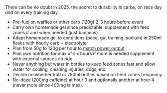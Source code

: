 There can be no doubt in 2025, the secret to durability is carbs, on race day _and_ on every training day.

- Pre-fuel on waffles or other carb (120g) 2-3 hours before event
- Carry own homemade gel since predictable, supplement with feed zones if and when needed (just bananas)
- Adapt homemade gel to conditions (pace, gut training, sodium) in 250ml flasks with hourly carb + electrolyte
- Plan from 50g to 120g per hour to [match power output](Carbs%20burned%20per%20watt%20per%20hour.md)
- Plan own nutrition for max of six hours if more is needed supplement with external sources on ride
- Never anything but water in bottles to keep feed zones fast and allow water for cooling, cleaning injuries, dogs, etc.
- Decide on whether 550 or 750ml bottles based on feed zones frequency
- No-doze (200mg caffeine) at hour 3 and optionally another at hour 4 (never more since 400mg is max).